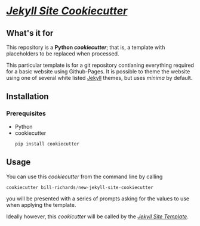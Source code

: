 # [_Jekyll Site Cookiecutter_](https://github.com/bill-richards/jekyll-site-cookiecutter/blob/develop/README.md)

## What's it for

This repository is a **Python *cookiecutter***; that is, a template with placeholders to be replaced when processed.

This particular template is for a git repository contianing everything required for a basic website using Github-Pages. It is possible to theme the website using one of several white listed [Jekyll](https://jekyllrb.com/) themes, but uses _minima_ by default.

## Installation

### Prerequisites

- Python
- cookiecutter
  ```pip
  pip install cookiecutter
  ```
## Usage

You can use this _cookiecutter_ from the command line by calling 

```python
cookiecutter bill-richards/new-jekyll-site-cookiecutter
```

you will be presented with a series of prompts asking for the values to use when applying the template.

Ideally however, this _cookicutter_ will be called by the [_Jekyll Site Template_](https://github.com/bill-richards/jekyll-site-template).

